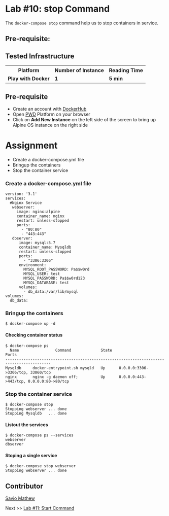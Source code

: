 # Lab #10: stop Command
The `docker-compose stop` command help us to stop containers in service.

## Pre-requisite:

## Tested Infrastructure

<table class="tg">
  <tr>
    <th class="tg-yw4l"><b>Platform</b></th>
    <th class="tg-yw4l"><b>Number of Instance</b></th>
    <th class="tg-yw4l"><b>Reading Time</b></th>
    
  </tr>
  <tr>
    <td class="tg-yw4l"><b> Play with Docker</b></td>
    <td class="tg-yw4l"><b>1</b></td>
    <td class="tg-yw4l"><b>5 min</b></td>
    
  </tr>
  
</table>

## Pre-requisite

- Create an account with [DockerHub](https://hub.docker.com)
- Open [PWD](https://labs.play-with-docker.com/) Platform on your browser 
- Click on **Add New Instance** on the left side of the screen to bring up Alpine OS instance on the right side

# Assignment
- Create a docker-compose.yml file
- Bringup the containers
- Stop the container service

### Create a docker-compose.yml file
```
version: '3.1'
services:
  #Nginx Service
   webserver:
     image: nginx:alpine
     container_name: nginx
     restart: unless-stopped
     ports:
       - "80:80"
       - "443:443"
   dbserver:
      image: mysql:5.7
      container_name: Mysqldb
      restart: unless-stopped
      ports:
        - "3306:3306"
      environment:
        MYSQL_ROOT_PASSWORD: Pa$$w0rd
        MYSQL_USER: test
        MYSQL_PASSWORD: Pa$$w0rd123
        MYSQL_DATABASE: test 
      volumes:
        - db_data:/var/lib/mysql
volumes:
  db_data:
```

### Bringup the containers
```
$ docker-compose up -d
```

#### Checking container status
```
$ docker-compose ps
  Name                Command             State                    Ports                  
------------------------------------------------------------------------------------------
Mysqldb     docker-entrypoint.sh mysqld   Up      0.0.0.0:3306->3306/tcp, 33060/tcp       
nginx       nginx -g daemon off;          Up      0.0.0.0:443->443/tcp, 0.0.0.0:80->80/tcp
```

### Stop the container service
```
$ docker-compose stop
Stopping webserver ... done
Stopping Mysqldb   ... done
```

#### Listout the services
```
$ docker-compose ps --services
webserver
dbserver
```

#### Stoping a single service
```
$ docker-compose stop webserver
Stopping webserver ... done
```

## Contributor
[Savio Mathew](https://www.linkedin.com/in/saviovettoor)

Next >> [Lab #11: Start Command](http://dockerlabs.collabnix.com/intermediate/workshop/DockerCompose/start_command.html)
